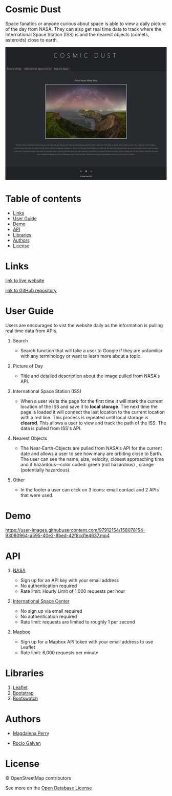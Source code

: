 # Cosmic Dust

Space fanatics or anyone curious about space is able to view a daily picture of the day from NASA. They can also get real time data to track where the International Space Station (ISS) is and  the nearest objects (comets, asteroids) close to earth. 


![website screenshot](./assets/images/website-screenshot.jpg)

Table of contents
=================
   * [Links](#links)
   * [User Guide](#user-guide)
   * [Demo](#demo)
   * [API](#api)
   * [Libraries](libraries)
   * [Authors](#authors)
   * [License](#license)
    

Links
=================     
[link to live website](https://magdalenaperry.github.io/nasa-space-things/)

[link to GitHub repository](https://github.com/magdalenaperry/nasa-space-things)



User Guide
=================

Users are encouraged to vist the website daily as the information is pulling real time data from APIs. 

1. Search

    - Search function that will take a user to Google if they are unfamiliar with any terminology or want to learn more about a topic. 

2. Picture of Day

    - Title and detailed description about the image pulled from NASA's API.

3. International Space Station (ISS)

    - When a user visits the page for the first time it will mark the current location of the ISS and save it to **local storage**. The next time the page is loaded it will connect the last location to the current location with a red line. This process is repeated until local storage is **cleared**. This allows a user to view and track the path of the ISS. The data is pulled from ISS's API. 
   
4. Nearest Objects

    - The Near-Earth-Objects are pulled from NASA's API for the current date and allows a user to see how many are orbiting close to Earth. The user can see the name, size, velocity, closest approaching time and if hazardous--color coded: green (not hazardous) , orange (potentially hazardous).
    
5. Other

    - In the footer a user can click on 3 icons: email contact and 2 APIs that were used. 


Demo
=================


https://user-images.githubusercontent.com/97912154/158078154-93080964-a595-40e2-8bed-42f8cd1e4637.mp4



API
=================
1. [NASA](https://api.nasa.gov/index.html)
    - Sign up for an API key with your email address
    - No authentication required
    - Rate limit: Hourly Limit of 1,000 requests per hour


2. [International Space Center](https://wheretheiss.at/w/developer)
    - No sign up via email required
    - No authentication required
    - Rate limit: requests are limited to roughly 1 per second


3. [Mapbox ](https://docs.mapbox.com/api/maps/static-tiles/)
    - Sign up for a Mapbox API token with your email address to use Leaflet 
    - Rate limit: 6,000 requests per minute


Libraries
================= 
1. [Leaflet](https://leafletjs.com/SlavaUkraini/)
2. [Bootstrap](https://getbootstrap.com/)
3. [Bootswatch](https://bootswatch.com/)

Authors
=================

 - [Magdalena Perry](contact)

 - [Rocio Galvan](www.linkedin.com/in/rocio-galvan)

 License
=================

© OpenStreetMap contributors 

See more on the [Open Database License](https://www.openstreetmap.org/copyright)



      
